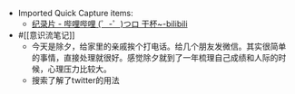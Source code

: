 - Imported Quick Capture items:
    - [纪录片 - 哔哩哔哩 (゜-゜)つロ 干杯~-bilibili](https://www.bilibili.com/documentary/?spm_id_from=333.999.0.0)
- #[[意识流笔记]]
    - 今天是除夕，给家里的亲戚挨个打电话。给几个朋友发微信。其实很简单的事情，直接处理就很好。感觉除夕就到了一年梳理自己成绩和人际的时候，心理压力比较大。
    - 搜索了解了twitter的用法
